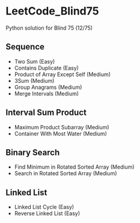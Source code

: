# LeetCode_Blind75
Python solution for Blind 75 (12/75)

## Sequence
* Two Sum (Easy)
* Contains Duplicate (Easy)
* Product of Array Except Self (Medium)
* 3Sum (Medium)
* Group Anagrams (Medium)
* Merge Intervals (Medium)

## Interval Sum Product
* Maximum Product Subarray (Medium)
* Container With Most Water (Medium)

## Binary Search
* Find Minimum in Rotated Sorted Array (Medium)
* Search in Rotated Sorted Array (Medium)

## Linked List
* Linked List Cycle (Easy)
* Reverse Linked List (Easy)
